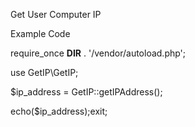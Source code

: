 Get User Computer IP


Example Code 

require_once __DIR__ . '/vendor/autoload.php';

use GetIP\GetIP;

$ip_address = GetIP::getIPAddress();

echo($ip_address);exit;